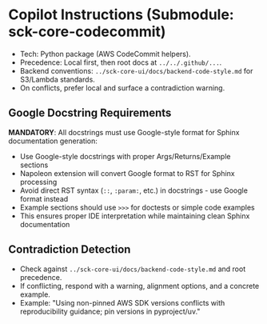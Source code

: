 # Copilot Instructions (Submodule: sck-core-codecommit)

- Tech: Python package (AWS CodeCommit helpers).
- Precedence: Local first, then root docs at `../../.github/...`.
- Backend conventions: `../sck-core-ui/docs/backend-code-style.md` for S3/Lambda standards.
- On conflicts, prefer local and surface a contradiction warning.

## Google Docstring Requirements
**MANDATORY**: All docstrings must use Google-style format for Sphinx documentation generation:
- Use Google-style docstrings with proper Args/Returns/Example sections
- Napoleon extension will convert Google format to RST for Sphinx processing
- Avoid direct RST syntax (`::`, `:param:`, etc.) in docstrings - use Google format instead
- Example sections should use `>>>` for doctests or simple code examples
- This ensures proper IDE interpretation while maintaining clean Sphinx documentation

## Contradiction Detection
- Check against `../sck-core-ui/docs/backend-code-style.md` and root precedence.
- If conflicting, respond with a warning, alignment options, and a concrete example.
- Example: "Using non-pinned AWS SDK versions conflicts with reproducibility guidance; pin versions in pyproject/uv."
